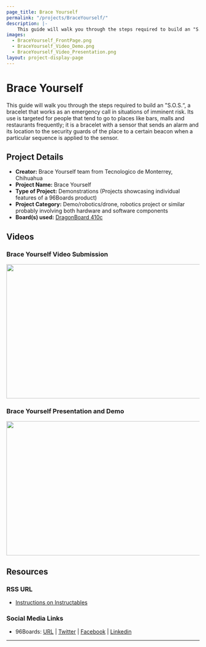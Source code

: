 ```yaml
---
page_title: Brace Yourself
permalink: "/projects/BraceYourself/"
description: |-
    This guide will walk you through the steps required to build an "S.O.S.“, a bracelet that works as an emergency call in situations of imminent risk. Its use is targeted for people that tend to go to places like bars, malls and restaurants frequently; it is a bracelet with a sensor that sends an alarm and its location to the security guards of the place to a certain beacon when a particular sequence is applied to the sensor.
images:
  - BraceYourself_FrontPage.png
  - BraceYourself_Video_Demo.png
  - BraceYourself_Video_Presentation.png
layout: project-display-page
---
```

# Brace Yourself

This guide will walk you through the steps required to build an "S.O.S.“, a bracelet that works as an emergency call in situations of imminent risk. Its use is targeted for people that tend to go to places like bars, malls and restaurants frequently; it is a bracelet with a sensor that sends an alarm and its location to the security guards of the place to a certain beacon when a particular sequence is applied to the sensor.

## Project Details

- **Creator:** Brace Yourself team from Tecnologico de Monterrey, Chihuahua
- **Project Name:** Brace Yourself
- **Type of Project:** Demonstrations (Projects showcasing individual features of a 96Boards product)
- **Project Category:** Demo/robotics/drone, robotics project or similar probably involving both hardware and software components
- **Board(s) used:** [DragonBoard 410c](https://www.96boards.org/product/dragonboard410c/)

## Videos

### Brace Yourself Video Submission

[<img src="../view/BraceYourself/Images/BraceYourself_Video_Demo.png?raw=true" data-canonical-src="../view/BraceYourself/Images/BraceYourself_Video_Demo.png?raw=true" width="600" height="350" />](https://youtu.be/DKViSRuLNhI?list=PL-NF6S9MM_W2ss20r7NZiyZBiz85zHuw5)

### Brace Yourself Presentation and Demo

[<img src="../view/BraceYourself/Images/BraceYourself_Video_Presentation.png?raw=true" data-canonical-src="../view/BraceYourself/Images/BraceYourself_Video_Presentation.png?raw=true" width="600" height="350" />](https://youtu.be/9fxtDixKr-8?list=PL-NF6S9MM_W2ss20r7NZiyZBiz85zHuw5)

## Resources

### RSS URL

- [Instructions on Instructables](http://www.instructables.com/id/Brace-Yourself/)

### Social Media Links

- 96Boards: [URL](https://www.96boards.org/) &#124; [Twitter](https://twitter.com/96boards) &#124; [Facebook](https://www.facebook.com/96Boards) &#124; [Linkedin](https://www.linkedin.com/showcase/6637095/)


***
